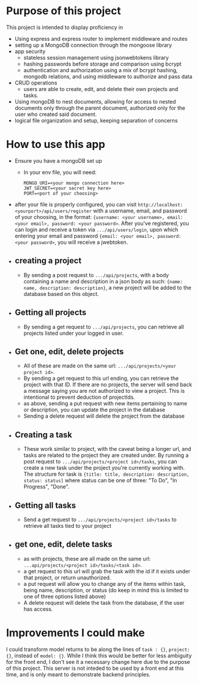 # Purpose of this project
This project is intended to display proficiency in
  - Using express and express router to implement middleware and routes
  - setting up a MongoDB connection through the mongoose library
  - app security
    - stateless session management using jsonwebtokens library
    - hashing passwords before storage and comparison using bcrypt
    - authentication and authorization using a mix of bcrypt hashing, mongodb relations, and using middleware to authorize and pass data
  - CRUD operations
    - users are able to create, edit, and delete their own projects and tasks.
  - Using mongoDB to nest documents, allowing for access to nested documents only through the parent document, authorized only for the user who created said document.
  - logical file organization and setup, keeping separation of concerns

# How to use this app
- Ensure you have a mongoDB set up
    - In your env file, you will need:
      ```
      MONGO_URI=<your mongo connection here>
      JWT_SECRET=<your secret key here>
      PORT=<port of your choosing>
      ```
- after your file is properly configured, you can visit `http://localhost:<yourport>/api/users/register` with a username, email, and password of your choosing, in the format: `{username: <your username>, email: <your email>, password: <your password>`.  After you've registered, you can login and receive a token via `.../api/users/login`, upon which entering your email and password `{email: <your email>, password: <your password>`, you will receive a jwebtoken.
- ## creating a project
  - By sending a post request to `.../api/projects`, with a body containing a name and description in a json body as such: `{name: name, description: description}`, a new project will be added to the database based on this object.
- ## Getting all projects
  - By sending a get request to `.../api/projects`, you can retrieve all projects listed under your logged in user.
- ## Get one, edit, delete projects
  - All of these are made on the same url: `.../api/projects/<your project id>`.
  - By sending a get request to this url ending, you can retrieve the project with that ID.  If there are no projects, the server will send back a message saying you are not authorized to view a project.  This is intentional to prevent deduction of projectIds.
  - as above, sending a put request with new items pertaining to name or description, you can update the project in the database
  - Sending a delete request will delete the project from the database

- ## Creating a task
  - These work similar to project, with the caveat being a longer url, and tasks are related to the project they are created under.  By running a post request to `.../api/projects/<project id>/tasks`, you can create a new task under the project you're currently working with.  The structure for task is `{title: title, description: description, status: status]` where status can be one of three: "To Do", "In Progress", "Done".
- ## Getting all tasks
  - Send a get request to `.../api/projects/<project id>/tasks` to retrieve all tasks tied to your project
- ## get one, edit, delete tasks
  - as with projects, these are all made on the same url: `...api/projects/<project id>/tasks/<task id>`.
  - a get request to this url will grab the task with the id if it exists under that project, or return unauthorized.
  - a put request will allow you to change any of the items within task, being name, description, or status (do keep in mind this is limited to one of three options listed above)
  - A delete request will delete the task from the database, if the user has access.

# Improvements I could make
I could transform model returns to be along the lines of `task : {}`, `project: {}`, instead of `model: {}`.  While I think this would be better for less ambiguity for the front end, I don't see it a necessary change here due to the purpose of this project.  This server is not inteded to be used by a front end at this time, and is only meant to demonstrate backend principles.
